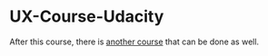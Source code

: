 # UX-Course-Udacity


After this course, there is [another course](https://www.udacity.com/course/product-design--cd0027) that can be done as well.